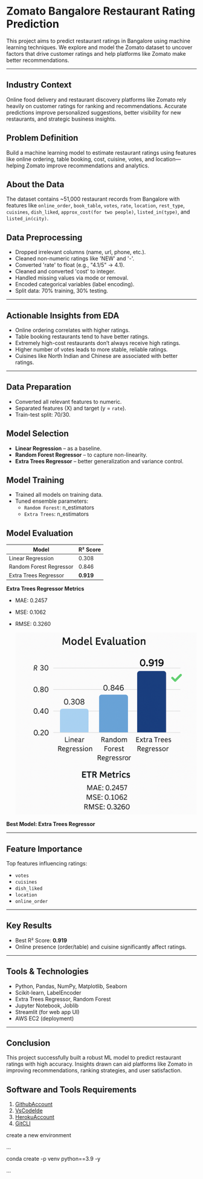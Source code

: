
# Zomato Bangalore Restaurant Rating Prediction

This project aims to predict restaurant ratings in Bangalore using machine learning techniques. We explore and model the Zomato dataset to uncover factors that drive customer ratings and help platforms like Zomato make better recommendations.

---

## Industry Context  
Online food delivery and restaurant discovery platforms like Zomato rely heavily on customer ratings for ranking and recommendations. Accurate predictions improve personalized suggestions, better visibility for new restaurants, and strategic business insights.

## Problem Definition  
Build a machine learning model to estimate restaurant ratings using features like online ordering, table booking, cost, cuisine, votes, and location—helping Zomato improve recommendations and analytics.

## About the Data  
The dataset contains ~51,000 restaurant records from Bangalore with features like `online_order`, `book_table`, `votes`, `rate`, `location`, `rest_type`, `cuisines`, `dish_liked`, `approx_cost(for two people)`, `listed_in(type)`, and `listed_in(city)`.

## Data Preprocessing  
- Dropped irrelevant columns (name, url, phone, etc.).
- Cleaned non-numeric ratings like 'NEW' and '-'.
- Converted 'rate' to float (e.g., "4.1/5" → 4.1).
- Cleaned and converted 'cost' to integer.
- Handled missing values via mode or removal.
- Encoded categorical variables (label encoding).
- Split data: 70% training, 30% testing.

---

## Actionable Insights from EDA
-  Online ordering correlates with higher ratings.
-  Table booking restaurants tend to have better ratings.
-  Extremely high-cost restaurants don’t always receive high ratings.
-  Higher number of votes leads to more stable, reliable ratings.
-   Cuisines like North Indian and Chinese are associated with better ratings.

---

##  Data Preparation  
- Converted all relevant features to numeric.
- Separated features (X) and target (y = `rate`).
- Train-test split: 70/30.

## Model Selection  
- **Linear Regression** – as a baseline.  
- **Random Forest Regressor** – to capture non-linearity.  
- **Extra Trees Regressor** – better generalization and variance control.

## Model Training  
- Trained all models on training data.
- Tuned ensemble parameters:
  - `Random Forest`: n_estimators
  - `Extra Trees`: n_estimators

## Model Evaluation  

| Model                  | R² Score |
|------------------------|----------|
| Linear Regression      | 0.308    |
| Random Forest Regressor| 0.846    |
| Extra Trees Regressor | **0.919** |

**Extra Trees Regressor Metrics**  
- MAE: 0.2457  
- MSE: 0.1062  
- RMSE: 0.3260

  ![alt image](https://github.com/mounika2906/ZOMATORATINGS/blob/cdb8ea80328995da6a003fbf3b9975fff296cb81/zomato.png)

**Best Model: Extra Trees Regressor**

---

## Feature Importance  
Top features influencing ratings:
- `votes`
- `cuisines`
- `dish_liked`
- `location`
- `online_order`

---

## Key Results  
- Best R² Score: **0.919**  
- Online presence (order/table) and cuisine significantly affect ratings.

---

##  Tools & Technologies  
- Python, Pandas, NumPy, Matplotlib, Seaborn  
- Scikit-learn, LabelEncoder  
- Extra Trees Regressor, Random Forest  
- Jupyter Notebook, Joblib  
- Streamlit (for web app UI)  
- AWS EC2 (deployment)

---

##  Conclusion  
This project successfully built a robust ML model to predict restaurant ratings with high accuracy. Insights drawn can aid platforms like Zomato in improving recommendations, ranking strategies, and user satisfaction.



## Software and Tools Requirements
1. [GithubAccount](https://github.com/)
2. [VsCodeIde](https://code.visualstudio.com/)
3. [HerokuAccount](https://www.heroku.com/)
4. [GitCLI](https://git-scm.com/)


create a new environment

...

conda create -p venv python==3.9 -y

...

